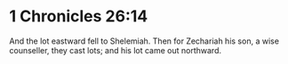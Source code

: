 # 1 Chronicles 26:14

And the lot eastward fell to Shelemiah. Then for Zechariah his son, a wise counseller, they cast lots; and his lot came out northward.